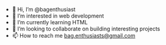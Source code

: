 - 👋 Hi, I’m @bagenthusiast
- 👀 I’m interested in web development
- 🌱 I’m currently learning HTML
- 💞️ I’m looking to collaborate on building interesting projects
- 📫 How to reach me bag.enthusiasts@gmail.com

<!---
bagenthusiast/bagenthusiast is a ✨ special ✨ repository because its `README.md` (this file) appears on your GitHub profile.
You can click the Preview link to take a look at your changes.
--->
